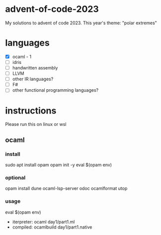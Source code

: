 # advent-of-code-2023
My solutions to advent of code 2023. This year's theme: "polar extremes"

# languages
- [x] ocaml - 1
- [ ] idris
- [ ] handwritten assembly
- [ ] LLVM
- [ ] other IR languages?
- [ ] F#
- [ ] other functional programming languages?

# instructions

Please run this on linux or wsl

## ocaml

### install
sudo apt install opam
opam init -y
eval $(opam env)

### optional
opam install dune ocaml-lsp-server odoc ocamlformat utop

### usage
eval $(opam env)
- iterpreter: ocaml day1/part1.ml
- compiled: ocamlbuild day1/part1.native
